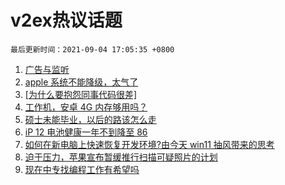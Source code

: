 # v2ex热议话题

`最后更新时间：2021-09-04 17:05:35 +0800`

1. [广告与监听](https://www.v2ex.com/t/799831)
1. [apple 系统不能降级，太气了](https://www.v2ex.com/t/799764)
1. [[为什么要抱怨同事代码很差]](https://www.v2ex.com/t/799735)
1. [工作机，安卓 4G 内存够用吗？](https://www.v2ex.com/t/799793)
1. [硕士未能毕业，以后的路该怎么走](https://www.v2ex.com/t/799819)
1. [iP 12 电池健康一年不到降至 86](https://www.v2ex.com/t/799746)
1. [如何在新电脑上快速恢复开发环境?由今天 win11 抽风带来的思考](https://www.v2ex.com/t/799772)
1. [迫于压力，苹果宣布暂缓推行扫描可疑照片的计划](https://www.v2ex.com/t/799776)
1. [现在中专找编程工作有希望吗](https://www.v2ex.com/t/799769)

